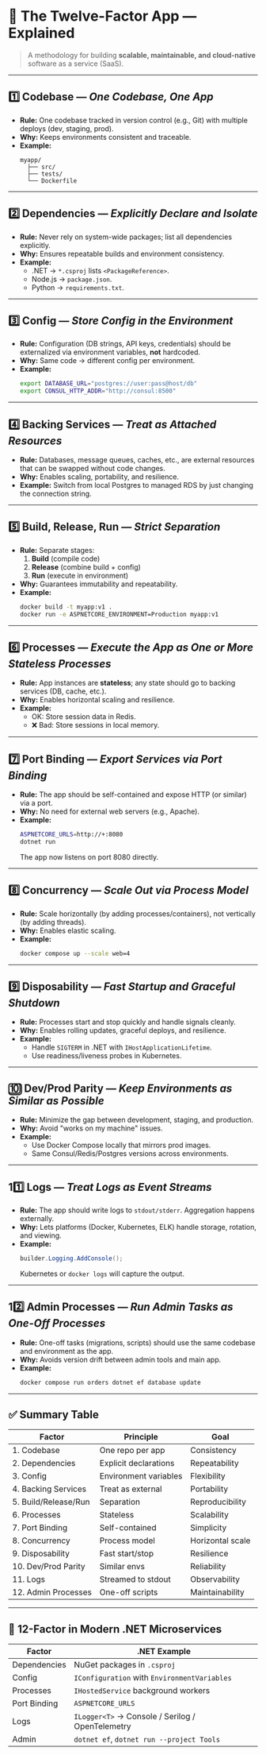 # 🧱 The Twelve-Factor App — Explained

> A methodology for building **scalable, maintainable, and cloud-native** software as a service (SaaS).

---

## 1️⃣ Codebase — *One Codebase, One App*
- **Rule:** One codebase tracked in version control (e.g., Git) with multiple deploys (dev, staging, prod).  
- **Why:** Keeps environments consistent and traceable.  
- **Example:**  
  ```
  myapp/
    ├── src/
    ├── tests/
    └── Dockerfile
  ```

---

## 2️⃣ Dependencies — *Explicitly Declare and Isolate*
- **Rule:** Never rely on system-wide packages; list all dependencies explicitly.  
- **Why:** Ensures repeatable builds and environment consistency.  
- **Example:**  
  - .NET → `*.csproj` lists `<PackageReference>`.  
  - Node.js → `package.json`.  
  - Python → `requirements.txt`.

---

## 3️⃣ Config — *Store Config in the Environment*
- **Rule:** Configuration (DB strings, API keys, credentials) should be externalized via environment variables, **not** hardcoded.  
- **Why:** Same code → different config per environment.  
- **Example:**  
  ```bash
  export DATABASE_URL="postgres://user:pass@host/db"
  export CONSUL_HTTP_ADDR="http://consul:8500"
  ```

---

## 4️⃣ Backing Services — *Treat as Attached Resources*
- **Rule:** Databases, message queues, caches, etc., are external resources that can be swapped without code changes.  
- **Why:** Enables scaling, portability, and resilience.  
- **Example:** Switch from local Postgres to managed RDS by just changing the connection string.

---

## 5️⃣ Build, Release, Run — *Strict Separation*
- **Rule:** Separate stages:  
  1. **Build** (compile code)  
  2. **Release** (combine build + config)  
  3. **Run** (execute in environment)  
- **Why:** Guarantees immutability and repeatability.  
- **Example:**  
  ```bash
  docker build -t myapp:v1 .
  docker run -e ASPNETCORE_ENVIRONMENT=Production myapp:v1
  ```

---

## 6️⃣ Processes — *Execute the App as One or More Stateless Processes*
- **Rule:** App instances are **stateless**; any state should go to backing services (DB, cache, etc.).  
- **Why:** Enables horizontal scaling and resilience.  
- **Example:**  
  - OK: Store session data in Redis.  
  - ❌ Bad: Store sessions in local memory.

---

## 7️⃣ Port Binding — *Export Services via Port Binding*
- **Rule:** The app should be self-contained and expose HTTP (or similar) via a port.  
- **Why:** No need for external web servers (e.g., Apache).  
- **Example:**  
  ```bash
  ASPNETCORE_URLS=http://+:8080
  dotnet run
  ```
  The app now listens on port 8080 directly.

---

## 8️⃣ Concurrency — *Scale Out via Process Model*
- **Rule:** Scale horizontally (by adding processes/containers), not vertically (by adding threads).  
- **Why:** Enables elastic scaling.  
- **Example:**  
  ```bash
  docker compose up --scale web=4
  ```

---

## 9️⃣ Disposability — *Fast Startup and Graceful Shutdown*
- **Rule:** Processes start and stop quickly and handle signals cleanly.  
- **Why:** Enables rolling updates, graceful deploys, and resilience.  
- **Example:**  
  - Handle `SIGTERM` in .NET with `IHostApplicationLifetime`.  
  - Use readiness/liveness probes in Kubernetes.

---

## 🔟 Dev/Prod Parity — *Keep Environments as Similar as Possible*
- **Rule:** Minimize the gap between development, staging, and production.  
- **Why:** Avoid "works on my machine" issues.  
- **Example:**  
  - Use Docker Compose locally that mirrors prod images.  
  - Same Consul/Redis/Postgres versions across environments.

---

## 11️⃣ Logs — *Treat Logs as Event Streams*
- **Rule:** The app should write logs to `stdout/stderr`. Aggregation happens externally.  
- **Why:** Lets platforms (Docker, Kubernetes, ELK) handle storage, rotation, and viewing.  
- **Example:**  
  ```csharp
  builder.Logging.AddConsole();
  ```
  Kubernetes or `docker logs` will capture the output.

---

## 12️⃣ Admin Processes — *Run Admin Tasks as One-Off Processes*
- **Rule:** One-off tasks (migrations, scripts) should use the same codebase and environment as the app.  
- **Why:** Avoids version drift between admin tools and main app.  
- **Example:**  
  ```bash
  docker compose run orders dotnet ef database update
  ```

---

## ✅ Summary Table

| Factor | Principle | Goal |
|---------|------------|------|
| 1. Codebase | One repo per app | Consistency |
| 2. Dependencies | Explicit declarations | Repeatability |
| 3. Config | Environment variables | Flexibility |
| 4. Backing Services | Treat as external | Portability |
| 5. Build/Release/Run | Separation | Reproducibility |
| 6. Processes | Stateless | Scalability |
| 7. Port Binding | Self-contained | Simplicity |
| 8. Concurrency | Process model | Horizontal scale |
| 9. Disposability | Fast start/stop | Resilience |
| 10. Dev/Prod Parity | Similar envs | Reliability |
| 11. Logs | Streamed to stdout | Observability |
| 12. Admin Processes | One-off scripts | Maintainability |

---

## 🧩 12-Factor in Modern .NET Microservices

| Factor | .NET Example |
|--------|---------------|
| Dependencies | NuGet packages in `.csproj` |
| Config | `IConfiguration` with `EnvironmentVariables` |
| Processes | `IHostedService` background workers |
| Port Binding | `ASPNETCORE_URLS` |
| Logs | `ILogger<T>` → Console / Serilog / OpenTelemetry |
| Admin | `dotnet ef`, `dotnet run --project Tools` |
